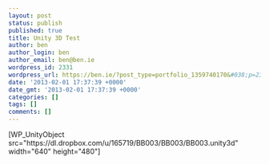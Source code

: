 ```yaml
---
layout: post
status: publish
published: true
title: Unity 3D Test
author: ben
author_login: ben
author_email: ben@ben.ie
wordpress_id: 2331
wordpress_url: https://ben.ie/?post_type=portfolio_1359740170&#038;p=2331
date: '2013-02-01 17:37:39 +0000'
date_gmt: '2013-02-01 17:37:39 +0000'
categories: []
tags: []
comments: []
---
```

<p>[WP_UnityObject src="https://dl.dropbox.com/u/165719/BB003/BB003/BB003.unity3d" width="640" height="480"]</p>
